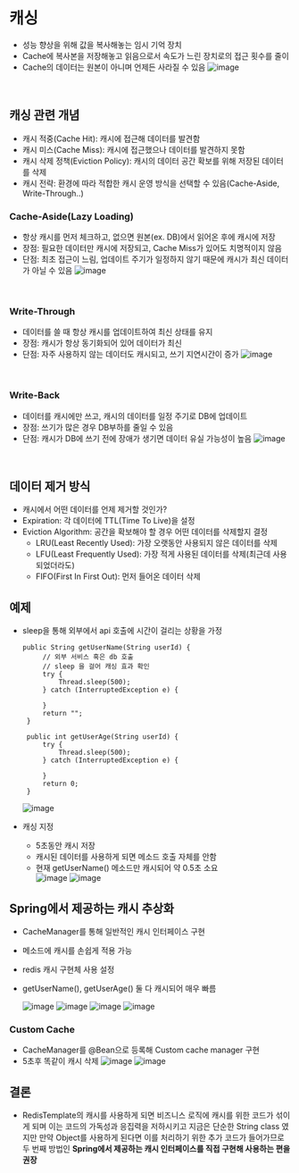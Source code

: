 # 캐싱
 - 성능 향상을 위해 값을 복사해놓는 임시 기억 장치
 - Cache에 복사본을 저장해놓고 읽음으로서 속도가 느린 장치로의 접근 횟수를 줄이
 - Cache의 데이터는 원본이 아니며 언제든 사라질 수 있음
   ![image](https://github.com/SudalKing/Spring_Redis/assets/87001865/53748913-ef1b-4877-9fb4-4edf9773db74)

<br>

## 캐싱 관련 개념
 - 캐시 적중(Cache Hit): 캐시에 접근해 데이터를 발견함
 - 캐시 미스(Cache Miss): 캐시에 접근했으나 데이터를 발견하지 못함
 - 캐시 삭제 정책(Eviction Policy): 캐시의 데이터 공간 확보를 위해 저장된 데이터를 삭제
 - 캐시 전략: 환경에 따라 적합한 캐시 운영 방식을 선택할 수 있음(Cache-Aside, Write-Through..)


### Cache-Aside(Lazy Loading)
 - 항상 캐시를 먼저 체크하고, 없으면 원본(ex. DB)에서 읽어온 후에 캐시에 저장
 - 장점: 필요한 데이터만 캐시에 저장되고, Cache Miss가 있어도 치명적이지 않음
 - 단점: 최초 접근이 느림, 업데이트 주기가 일정하지 않기 때문에 캐시가 최신 데이터가 아닐 수 있음
 ![image](https://github.com/SudalKing/Spring_Redis/assets/87001865/f7259c8c-4f3b-479e-8275-66820cd27801)

<br>

### Write-Through
 - 데이터를 쓸 때 항상 캐시를 업데이트하여 최신 상태를 유지
 - 장점: 캐시가 항상 동기화되어 있어 데이터가 최신
 - 단점: 자주 사용하지 않는 데이터도 캐시되고, 쓰기 지연시간이 증가
 ![image](https://github.com/SudalKing/Spring_Redis/assets/87001865/89eeffb4-93d0-49ab-a08d-e72c99264088)

<br>

### Write-Back
 - 데이터를 캐시에만 쓰고, 캐시의 데이터를 일정 주기로 DB에 업데이트
 - 장점: 쓰기가 많은 경우 DB부하를 줄일 수 있음
 - 단점: 캐시가 DB에 쓰기 전에 장애가 생기면 데이터 유실 가능성이 높음
 ![image](https://github.com/SudalKing/Spring_Redis/assets/87001865/404fb569-fa38-435c-93c4-c17525b318ef)

<br>

## 데이터 제거 방식
 - 캐시에서 어떤 데이터를 언제 제거할 것인가?
 - Expiration: 각 데이터에 TTL(Time To Live)을 설정
 - Eviction Algorithm: 공간을 확보해야 할 경우 어떤 데이터를 삭제할지 결정
    + LRU(Least Recently Used): 가장 오랫동안 사용되지 않은 데이터를 삭제
    + LFU(Least Frequently Used): 가장 적게 사용된 데이터를 삭제(최근데 사용되었더라도)
    + FIFO(First In First Out): 먼저 들어온 데이터 삭제


## 예제

 - sleep을 통해 외부에서 api 호출에 시간이 걸리는 상황을 가정
   ```
   public String getUserName(String userId) {
        // 외부 서비스 혹은 db 호출
        // sleep 을 걸어 캐싱 효과 확인
        try {
            Thread.sleep(500);
        } catch (InterruptedException e) {

        }
        return "";
    }

    public int getUserAge(String userId) {
        try {
            Thread.sleep(500);
        } catch (InterruptedException e) {

        }
        return 0;
    }
   ```
   ![image](https://github.com/SudalKing/Spring_Redis/assets/87001865/198d82cc-754f-436f-8e98-aaf1b96c3a1c)


- 캐싱 지정
  - 5초동안 캐시 저장
  - 캐시된 데이터를 사용하게 되면 메소드 호출 자체를 안함
  - 현재 getUserName() 메소드만 캐시되어 약 0.5초 소요 <br>
  ![image](https://github.com/SudalKing/Spring_Redis/assets/87001865/d8c53cab-0740-436d-aae3-4c5fe4e93cd0)
  ![image](https://github.com/SudalKing/Spring_Redis/assets/87001865/8a32760d-a6af-4b01-862e-bf8e612864aa)

## Spring에서 제공하는 캐시 추상화
 - CacheManager를 통해 일반적인 캐시 인터페이스 구현
 - 메소드에 캐시를 손쉽게 적용 가능
 - redis 캐시 구현체 사용 설정
 - getUserName(), getUserAge() 둘 다 캐시되어 매우 빠름
   
   ![image](https://github.com/SudalKing/Spring_Redis/assets/87001865/17852c40-649d-4454-828a-9eb122ff03e4)
   ![image](https://github.com/SudalKing/Spring_Redis/assets/87001865/7a6ad47f-00f2-419e-8c69-6e1b179c846b)
   ![image](https://github.com/SudalKing/Spring_Redis/assets/87001865/e3e11cd2-63b8-4d6e-be4e-76b5eaf17a80)
   ![image](https://github.com/SudalKing/Spring_Redis/assets/87001865/048e510f-dd8c-4452-8554-42467bb0a55f)

### Custom Cache
 - CacheManager를 @Bean으로 등록해 Custom cache manager 구현
 - 5초후 똑같이 캐시 삭제
   ![image](https://github.com/SudalKing/Spring_Redis/assets/87001865/a1abed60-aa83-4bfb-8433-bc41485e90b3)
   ![image](https://github.com/SudalKing/Spring_Redis/assets/87001865/d8a3d03c-c44e-4084-a235-95e1b5159569)

## 결론
 - RedisTemplate의 캐시를 사용하게 되면 비즈니스 로직에 캐시를 위한 코드가 섞이게 되며 이는 코드의 가독성과 응집력을 저하시키고 지금은 단순한 String class 였지만 만약 Object를 사용하게 된다면 이를 처리하기 위한 추가 코드가 들어가므로 두 번째 방법인 __Spring에서 제공하는 캐시 인터페이스를 직접 구현해 사용하는 편을 권장__
